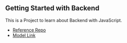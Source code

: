 ## Getting Started with Backend

This is a Project to learn about Backend with JavaScript.
- [Reference Repo]('https://github.com/hiteshchoudhary/chai-backend)
- [Model Link]('https://app.eraser.io/workspace/YtPqZ1VogxGy1jzIDkzj')
